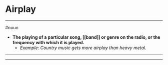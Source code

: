 # Airplay
---
#noun
- **The playing of a particular song, [[band]] or genre on the radio, or the frequency with which it is played.**
	- _Example: Country music gets more airplay than heavy metal._
---
---
